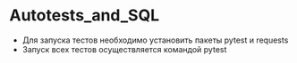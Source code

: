 # Autotests_and_SQL
+ Для запуска тестов необходимо установить пакеты pytest и requests
+ Запуск всех тестов осуществляется командой pytest

